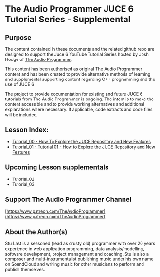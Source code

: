# The Audio Programmer JUCE 6 Tutorial Series - Supplemental

## Purpose

The content contained in these documents and the related github repo are designed to support the Juce 6  YouTube Tutorial Series hosted by Josh Hodge of [The Audio Programmer](http://theaudioprogrammer.com).

This content has been authorised as original The Audio Programmer content and has been created to provide alternative methods of learning and supplemental supporting content regarding C++ programming and the use of JUCE 6

The project to provide documentation for existing and future JUCE 6 tutorials from The Audio Programmer is ongoing.   The intent is to make the content accessible and to provide working alternatives and additional explanations where necessary.  If applicable, code extracts and code files will be included.

## Lesson Index:

 - [Tutorial_00 - How To Explore the JUCE Repository and New Features](./Tutorial_00/Tutorial_00.md)
 - [Tutorial_01 - Tutorial 01 - How to Explore the JUCE Repository and New Features](./Tutorial_01/Tutorial_01.md)

## Upcoming Lesson supplementals

- Tutorial_02
- Tutorial_03

## Support The Audio Programmer Channel

[https://www.patreon.com/TheAudioProgrammer](https://www.patreon.com/TheAudioProgrammer)

## About the Author(s)

Stu Last is a seasoned (read as crusty old) programmer with over 20 years experience in web application programming, data analysis/modelling, software development, project management and coaching.  Stu is also a composer and multi-instrumentalist publishing music under his own name on SoundCloud and writing music for other musicians to perform and publish themselves.

